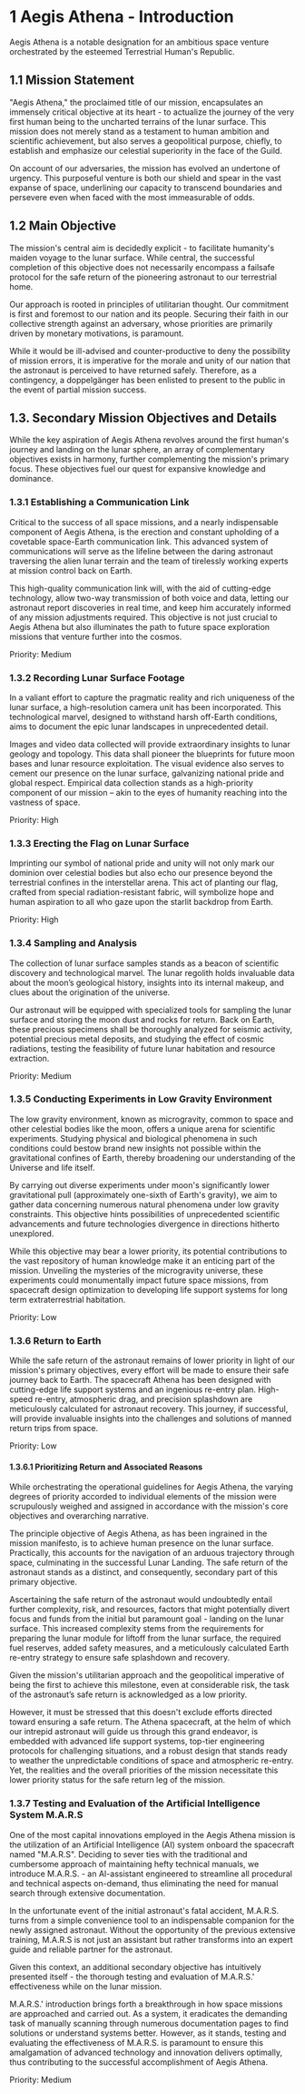 # 1 Aegis Athena - Introduction

Aegis Athena is a notable designation for an ambitious space venture orchestrated by the esteemed Terrestrial Human's Republic.

## 1.1 Mission Statement

"Aegis Athena," the proclaimed title of our mission, encapsulates an immensely critical objective at its heart - to actualize the journey of the very first human being to the uncharted terrains of the lunar surface. This mission does not merely stand as a testament to human ambition and scientific achievement, but also serves a geopolitical purpose, chiefly, to establish and emphasize our celestial superiority in the face of the Guild.

On account of our adversaries, the mission has evolved an undertone of urgency. This purposeful venture is both our shield and spear in the vast expanse of space, underlining our capacity to transcend boundaries and persevere even when faced with the most immeasurable of odds.

## 1.2 Main Objective

The mission's central aim is decidedly explicit - to facilitate humanity's maiden voyage to the lunar surface. While central, the successful completion of this objective does not necessarily encompass a failsafe protocol for the safe return of the pioneering astronaut to our terrestrial home.

Our approach is rooted in principles of utilitarian thought. Our commitment is first and foremost to our nation and its people. Securing their faith in our collective strength against an adversary, whose priorities are primarily driven by monetary motivations, is paramount.

While it would be ill-advised and counter-productive to deny the possibility of mission errors, it is imperative for the morale and unity of our nation that the astronaut is perceived to have returned safely. Therefore, as a contingency, a doppelgänger has been enlisted to present to the public in the event of partial mission success.

## 1.3. Secondary Mission Objectives and Details

While the key aspiration of Aegis Athena revolves around the first human's journey and landing on the lunar sphere, an array of complementary objectives exists in harmony, further complementing the mission's primary focus. These objectives fuel our quest for expansive knowledge and dominance.

### 1.3.1 Establishing a Communication Link

Critical to the success of all space missions, and a nearly indispensable component of Aegis Athena, is the erection and constant upholding of a covetable space-Earth communication link. This advanced system of communications will serve as the lifeline between the daring astronaut traversing the alien lunar terrain and the team of tirelessly working experts at mission control back on Earth.

This high-quality communication link will, with the aid of cutting-edge technology, allow two-way transmission of both voice and data, letting our astronaut report discoveries in real time, and keep him accurately informed of any mission adjustments required. This objective is not just crucial to Aegis Athena but also illuminates the path to future space exploration missions that venture further into the cosmos.

Priority: Medium

### 1.3.2 Recording Lunar Surface Footage

In a valiant effort to capture the pragmatic reality and rich uniqueness of the lunar surface, a high-resolution camera unit has been incorporated. This technological marvel, designed to withstand harsh off-Earth conditions, aims to document the epic lunar landscapes in unprecedented detail.

Images and video data collected will provide extraordinary insights to lunar geology and topology. This data shall pioneer the blueprints for future moon bases and lunar resource exploitation. The visual evidence also serves to cement our presence on the lunar surface, galvanizing national pride and global respect. Empirical data collection stands as a high-priority component of our mission – akin to the eyes of humanity reaching into the vastness of space.

Priority: High

### 1.3.3 Erecting the Flag on Lunar Surface

Imprinting our symbol of national pride and unity will not only mark our dominion over celestial bodies but also echo our presence beyond the terrestrial confines in the interstellar arena. This act of planting our flag, crafted from special radiation-resistant fabric, will symbolize hope and human aspiration to all who gaze upon the starlit backdrop from Earth.

Priority: High

### 1.3.4 Sampling and Analysis

The collection of lunar surface samples stands as a beacon of scientific discovery and technological marvel. The lunar regolith holds invaluable data about the moon’s geological history, insights into its internal makeup, and clues about the origination of the universe.

Our astronaut will be equipped with specialized tools for sampling the lunar surface and storing the moon dust and rocks for return. Back on Earth, these precious specimens shall be thoroughly analyzed for seismic activity, potential precious metal deposits, and studying the effect of cosmic radiations, testing the feasibility of future lunar habitation and resource extraction.

Priority: Medium

### 1.3.5 Conducting Experiments in Low Gravity Environment

The low gravity environment, known as microgravity, common to space and other celestial bodies like the moon, offers a unique arena for scientific experiments. Studying physical and biological phenomena in such conditions could bestow brand new insights not possible within the gravitational confines of Earth, thereby broadening our understanding of the Universe and life itself.

By carrying out diverse experiments under moon's significantly lower gravitational pull (approximately one-sixth of Earth's gravity), we aim to gather data concerning numerous natural phenomena under low gravity constraints. This objective hints possibilities of unprecedented scientific advancements and future technologies divergence in directions hitherto unexplored.

While this objective may bear a lower priority, its potential contributions to the vast repository of human knowledge make it an enticing part of the mission. Unveiling the mysteries of the microgravity universe, these experiments could monumentally impact future space missions, from spacecraft design optimization to developing life support systems for long term extraterrestrial habitation.

Priority: Low

### 1.3.6 Return to Earth

While the safe return of the astronaut remains of lower priority in light of our mission's primary objectives, every effort will be made to ensure their safe journey back to Earth. The spacecraft Athena has been designed with cutting-edge life support systems and an ingenious re-entry plan. High-speed re-entry, atmospheric drag, and precision splashdown are meticulously calculated for astronaut recovery. This journey, if successful, will provide invaluable insights into the challenges and solutions of manned return trips from space.

Priority: Low

#### 1.3.6.1 Prioritizing Return and Associated Reasons

While orchestrating the operational guidelines for Aegis Athena, the varying degrees of priority accorded to individual elements of the mission were scrupulously weighed and assigned in accordance with the mission's core objectives and overarching narrative.

The principle objective of Aegis Athena, as has been ingrained in the mission manifesto, is to achieve human presence on the lunar surface. Practically, this accounts for the navigation of an arduous trajectory through space, culminating in the successful Lunar Landing. The safe return of the astronaut stands as a distinct, and consequently, secondary part of this primary objective.

Ascertaining the safe return of the astronaut would undoubtedly entail further complexity, risk, and resources, factors that might potentially divert focus and funds from the initial but paramount goal - landing on the lunar surface. This increased complexity stems from the requirements for preparing the lunar module for liftoff from the lunar surface, the required fuel reserves, added safety measures, and a meticulously calculated Earth re-entry strategy to ensure safe splashdown and recovery.

Given the mission's utilitarian approach and the geopolitical imperative of being the first to achieve this milestone, even at considerable risk, the task of the astronaut’s safe return is acknowledged as a low priority.

However, it must be stressed that this doesn't exclude efforts directed toward ensuring a safe return. The Athena spacecraft, at the helm of which our intrepid astronaut will guide us through this grand endeavor, is embedded with advanced life support systems, top-tier engineering protocols for challenging situations, and a robust design that stands ready to weather the unpredictable conditions of space and atmospheric re-entry. Yet, the realities and the overall priorities of the mission necessitate this lower priority status for the safe return leg of the mission.

### 1.3.7 Testing and Evaluation of the Artificial Intelligence System M.A.R.S

One of the most capital innovations employed in the Aegis Athena mission is the utilization of an Artificial Intelligence (AI) system onboard the spacecraft named "M.A.R.S". Deciding to sever ties with the traditional and cumbersome approach of maintaining hefty technical manuals, we introduce M.A.R.S. - an AI-assistant engineered to streamline all procedural and technical aspects on-demand, thus eliminating the need for manual search through extensive documentation.

In the unfortunate event of the initial astronaut's fatal accident, M.A.R.S. turns from a simple convenience tool to an indispensable companion for the newly assigned astronaut. Without the opportunity of the previous extensive training, M.A.R.S is not just an assistant but rather transforms into an expert guide and reliable partner for the astronaut.

Given this context, an additional secondary objective has intuitively presented itself - the thorough testing and evaluation of M.A.R.S.' effectiveness while on the lunar mission.

M.A.R.S.' introduction brings forth a breakthrough in how space missions are approached and carried out. As a system, it eradicates the demanding task of manually scanning through numerous documentation pages to find solutions or understand systems better. However, as it stands, testing and evaluating the effectiveness of M.A.R.S. is paramount to ensure this amalgamation of advanced technology and innovation delivers optimally, thus contributing to the successful accomplishment of Aegis Athena.

Priority: Medium